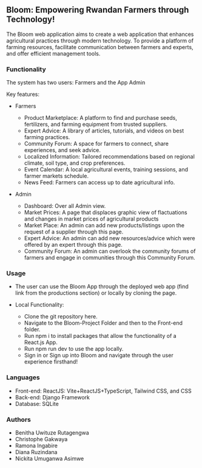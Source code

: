## Bloom: Empowering Rwandan Farmers through Technology!

The Bloom web application aims to create a web application that enhances agricultural practices through modern technology. To provide a platform of farming resources, facilitate communication between farmers and experts, and offer efficient management tools.


### Functionality

The system has two users: Farmers and the App Admin

Key features:

- Farmers
    - Product Marketplace: A platform to find and purchase seeds, fertilizers, and farming equipment from trusted suppliers.
    - Expert Advice: A library of articles, tutorials, and videos on best farming practices.
    - Community Forum: A space for farmers to connect, share experiences, and seek advice.
    - Localized Information: Tailored recommendations based on regional climate, soil type, and crop preferences.
    - Event Calendar: A local agricultural events, training sessions, and farmer markets schedule.
    - News Feed: Farmers can access up to date agricultural info.
      
- Admin
    - Dashboard: Over all Admin view.
    - Market Prices: A page that displaces graphic view of flactuations and changes in market prices of agricultural products
    - Market Place: An admin can add new products/listings upon the request of a supplier through this page.
    - Expert Advice: An admin can add new resources/advice which were offered by an expert through this page.
    - Community Forum: An admin can overlook the community forums of farmers and engage in communities through this Community Forum.


### Usage

- The user can use the Bloom App through the deployed web app (find link from the productions section) or locally by cloning the page.

- Local Functionality:

  - Clone the git repository here.
  - Navigate to the Bloom-Project Folder and then to the Front-end folder.
  - Run npm i to install packages that allow the functionality of a React.js App.
  - Run npm run dev to use the app locally.
  - Sign in or Sign up into Bloom and navigate through the user experience firsthand!


### Languages

- Front-end: ReactJS: Vite+ReactJS+TypeScript, Tailwind CSS, and CSS
- Back-end: Django Framework
- Database: SQLite


### Authors

- Benitha Uwituze Rutagengwa
- Christophe Gakwaya
- Ramona Ingabire
- Diana Ruzindana
- Nickita Umuganwa Asimwe
